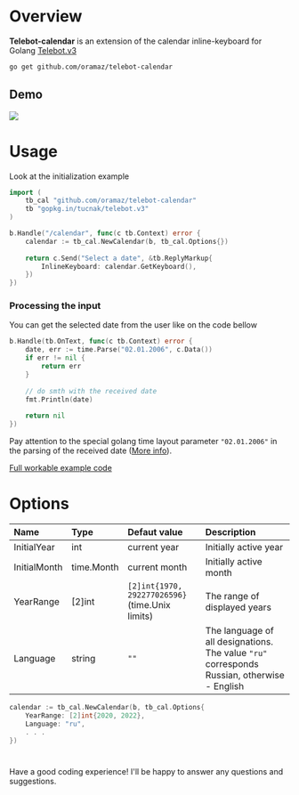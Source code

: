 #  Overview
**Telebot-calendar** is an extension of the calendar inline-keyboard for Golang [Telebot.v3](http://github.com/tucnak/telebot "Telebot.v3")

```bash
go get github.com/oramaz/telebot-calendar
```



## Demo
![](https://imgur.com/mXRSytC.gif)

# Usage
Look at the initialization example
```go
import (
	tb_cal "github.com/oramaz/telebot-calendar"
	tb "gopkg.in/tucnak/telebot.v3"
)

b.Handle("/calendar", func(c tb.Context) error {
	calendar := tb_cal.NewCalendar(b, tb_cal.Options{})
	
	return c.Send("Select a date", &tb.ReplyMarkup{
		InlineKeyboard: calendar.GetKeyboard(),
	})
})
```
### Processing the input
You can get the selected date from the user like on the code bellow
```go
b.Handle(tb.OnText, func(c tb.Context) error {
	date, err := time.Parse("02.01.2006", c.Data())
	if err != nil {
		return err
	}
	
	// do smth with the received date
	fmt.Println(date)
	
	return nil
})
```
Pay attention to the special golang time layout parameter `"02.01.2006"` in the parsing of the received date ([More info](https://yourbasic.org/golang/format-parse-string-time-date-example/ "More info")).

[Full workable example code](https://pastebin.ubuntu.com/p/RfgzVbJ8sR/ "Full workable example code")

# Options
|  Name |Type  |  Defaut value | Description  |
| :------------ | :------------ | :------------ | :------------ |
|  InitialYear |  int |  current year | Initially active year |
|  InitialMonth|  time.Month |  current month | Initially active month |
|  YearRange |  [2]int | `[2]int{1970, 292277026596}` (time.Unix limits)  | The range of displayed years |
|  Language | string  |  `""` | The language of all designations. The value `"ru"` corresponds Russian, otherwise - English|
```go
calendar := tb_cal.NewCalendar(b, tb_cal.Options{
	YearRange: [2]int{2020, 2022},
	Language: "ru",
	. . .
})
```
# 
Have a good coding experience! 
I'll be happy to answer any questions and suggestions.
